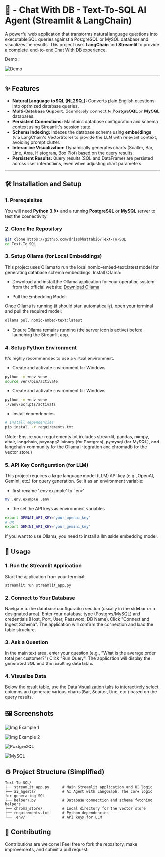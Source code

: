 
# 🚀 - Chat With DB - Text-To-SQL AI Agent (Streamlit & LangChain)

A powerful web application that transforms natural language questions into executable SQL queries against a PostgreSQL or MySQL database and visualizes the results. This project uses **LangChain** and **Streamlit** to provide a complete, end-to-end Chat With DB experience.

Demo :

![Demo](imgs/demo.gif)

---

## ✨ Features

 * **Natural Language to SQL (NL2SQL):** Converts plain English questions into optimized database queries.
 * **Multi-Database Support:** Seamlessly connect to **PostgreSQL** or **MySQL** databases.
 * **Persistent Connections:** Maintains database configuration and schema context using Streamlit's session state.
 * **Schema Indexing:** Indexes the database schema using **embeddings** (via LangChain's VectorStore) to provide the LLM with relevant context, avoiding prompt clutter.
 * **Interactive Visualization:** Dynamically generates charts (Scatter, Bar, Line, Area, Histogram, Box Plot) based on the query results.
 * **Persistent Results:** Query results (SQL and DataFrame) are persisted across user interactions, even when adjusting chart parameters.

---

## 🛠️ Installation and Setup

### 1. Prerequisites

You will need **Python 3.9+** and a running **PostgreSQL** or **MySQL** server to test the connectivity.

### 2. Clone the Repository

```bash
git clone https://github.com/drisskhattabi6/Text-To-SQL
cd Text-To-SQL
```

### 3. Setup Ollama (for Local Embeddings)

This project uses Ollama to run the local nomic-embed-text:latest model for generating database schema embeddings.
Install Ollama:

- Download and install the Ollama application for your operating system from the official website: [Download Ollama](https://ollama.ai/download)

- Pull the Embedding Model:

Once Ollama is running (it should start automatically), open your terminal and pull the required model:

```bash
ollama pull nomic-embed-text:latest
```

- Ensure Ollama remains running (the server icon is active) before launching the Streamlit app.

### 4. Setup Python Environment

It's highly recommended to use a virtual environment.

- Create and activate environment for Windows

```Bash
python -m venv venv
source venv/bin/activate 
```

- Create and activate environment for Windows

```Bash
python -m venv venv
./venv/Scripts/activate
```

- Install dependencies

```Bash
# Install dependencies
pip install -r requirements.txt
```

(Note: Ensure your requirements.txt includes streamlit, pandas, numpy, altair, langchain, psycopg2-binary (for Postgres), pymysql (for MySQL), and langchain-community for the Ollama integration and chromadb for the vector store.)

### 5. API Key Configuration (for LLM)

This project requires a large language model (LLM) API key (e.g., OpenAI, Gemini, etc.) for query generation. Set it as an environment variable:

- first rename '.env.example' to '.env'

```Bash
mv .env.example .env
```

- the set the API keys as environment variables

```Bash
export OPENAI_API_KEY='your_openai_key'
# OR
export GEMINI_API_KEY='your_gemini_key' 
```

If you want to use Ollama, you need to install a llm aside embedding model.

## 🚀 Usage


### 1. Run the Streamlit Application

Start the application from your terminal:

```Bash
streamlit run streamlit_app.py
```

### 2. Connect to Your Database

Navigate to the database configuration section (usually in the sidebar or a designated area).
Enter your database type (Postgres/MySQL) and credentials (Host, Port, User, Password, DB Name).
Click "Connect and Ingest Schema". The application will confirm the connection and load the table structure.

### 3. Ask a Question

In the main text area, enter your question (e.g., "What is the average order total per customer?")
Click "Run Query".
The application will display the generated SQL and the resulting data table.

### 4. Visualize Data

Below the result table, use the Data Visualization tabs to interactively select columns and generate various charts (Bar, Scatter, Line, etc.) based on the query results.

## 🖼️ Screenshots

![Img Example 1](imgs/img1.png)

![Img Example 2](imgs/img2.png)

![PostgreSQL](imgs/postgresql.png)

![MySQL](imgs/mysql.png)

## ⚙️ Project Structure (Simplified)

```
Text-To-SQL/
├── streamlit_app.py      # Main Streamlit application and UI logic
├── ai_agents/            # AI Agent with LangGraph, The core logic for generating SQL
├── helpers.py            # Database connection and schema fetching helpers
├── chroma_store/         # Local directory for the vector store
├── requirements.txt      # Python dependencies
└── .env/                 # API keys for LLM
```

## 🤝 Contributing

Contributions are welcome! Feel free to fork the repository, make improvements, and submit a pull request.
